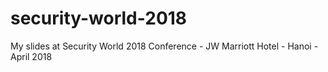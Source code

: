 # security-world-2018
My slides at Security World 2018 Conference - JW Marriott Hotel - Hanoi - April 2018
